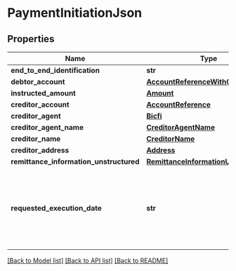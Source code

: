 # PaymentInitiationJson

## Properties
Name | Type | Description | Notes
------------ | ------------- | ------------- | -------------
**end_to_end_identification** | **str** |  | [optional] 
**debtor_account** | [**AccountReferenceWithGiro**](AccountReferenceWithGiro.md) |  | 
**instructed_amount** | [**Amount**](Amount.md) |  | 
**creditor_account** | [**AccountReference**](AccountReference.md) |  | 
**creditor_agent** | [**Bicfi**](Bicfi.md) |  | [optional] 
**creditor_agent_name** | [**CreditorAgentName**](CreditorAgentName.md) |  | [optional] 
**creditor_name** | [**CreditorName**](CreditorName.md) |  | 
**creditor_address** | [**Address**](Address.md) |  | [optional] 
**remittance_information_unstructured** | [**RemittanceInformationUnstructured**](RemittanceInformationUnstructured.md) |  | [optional] 
**requested_execution_date** | **str** | Date when payment is scheduled to be executed in ISO-Date Format, e.g. 2020-10-30 | [optional] 

[[Back to Model list]](../README.md#documentation-for-models) [[Back to API list]](../README.md#documentation-for-api-endpoints) [[Back to README]](../README.md)

